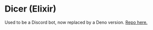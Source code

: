 # Dicer (Elixir)

Used to be a Discord bot, now replaced by a Deno version. [Repo here.](https://github.com/jfranciscosousa/dicer)
